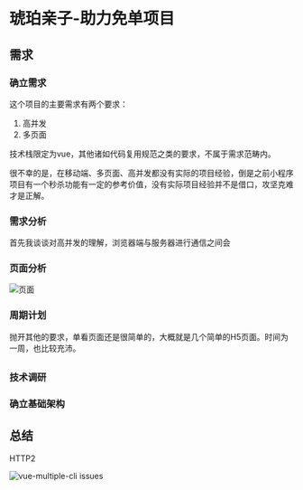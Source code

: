 # 琥珀亲子-助力免单项目

## 需求

### 确立需求
这个项目的主要需求有两个要求：

1. 高并发
2. 多页面

技术栈限定为vue，其他诸如代码复用规范之类的要求，不属于需求范畴内。

很不幸的是，在移动端、多页面、高并发都没有实际的项目经验，倒是之前小程序项目有一个秒杀功能有一定的参考价值，没有实际项目经验并不是借口，攻坚克难才是正解。

### 需求分析

首先我谈谈对高并发的理解，浏览器端与服务器进行通信之间会

### 页面分析

![页面](https://user-gold-cdn.xitu.io/2018/9/26/16613d29d37fe638?w=1047&h=929&f=png&s=1228844)

### 周期计划

抛开其他的要求，单看页面还是很简单的，大概就是几个简单的H5页面。时间为一周，也比较充沛。

## 

### 技术调研

### 确立基础架构

### 

## 总结
HTTP2


![vue-multiple-cli issues](https://user-gold-cdn.xitu.io/2018/9/27/16619cd430eb2535?w=1028&h=791&f=png&s=558309)